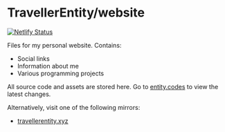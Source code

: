 # TravellerEntity/website
[![Netlify Status](https://api.netlify.com/api/v1/badges/8d83bd7c-006a-47db-bb8b-32148b663d87/deploy-status)](https://app.netlify.com/sites/travellerentity/deploys)

Files for my personal website.
Contains:
- Social links
- Information about me
- Various programming projects

All source code and assets are stored here. Go to [entity.codes](https://entity.codes) to view the latest changes.

Alternatively, visit one of the following mirrors:
- [travellerentity.xyz](https://travellerentity.xyz)

